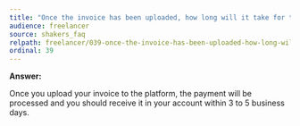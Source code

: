 ```yaml
---
title: "Once the invoice has been uploaded, how long will it take for the payment to reach my account?"
audience: freelancer
source: shakers_faq
relpath: freelancer/039-once-the-invoice-has-been-uploaded-how-long-will-it-take-for-the-payment-to-reach-my-account.md
ordinal: 39
---
```


**Answer:**

Once you upload your invoice to the platform, the payment will be processed and you should receive it in your account within 3 to 5 business days.
